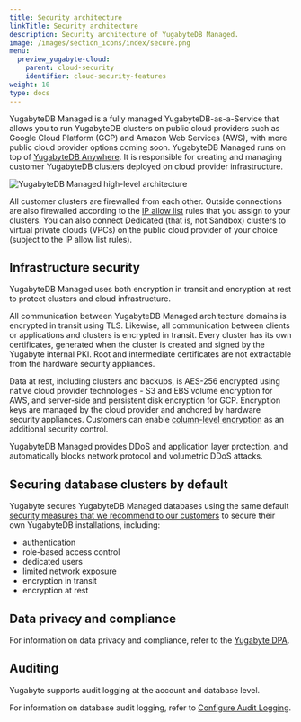 ```yaml
---
title: Security architecture
linkTitle: Security architecture
description: Security architecture of YugabyteDB Managed.
image: /images/section_icons/index/secure.png
menu:
  preview_yugabyte-cloud:
    parent: cloud-security
    identifier: cloud-security-features
weight: 10
type: docs
---
```


YugabyteDB Managed is a fully managed YugabyteDB-as-a-Service that allows you to run YugabyteDB clusters on public cloud providers such as Google Cloud Platform (GCP) and Amazon Web Services (AWS), with more public cloud provider options coming soon. YugabyteDB Managed runs on top of [YugabyteDB Anywhere](../../../yugabyte-platform/overview/). It is responsible for creating and managing customer YugabyteDB clusters deployed on cloud provider infrastructure.

![YugabyteDB Managed high-level architecture](/images/yb-cloud/cloud-security-diagram.png)

All customer clusters are firewalled from each other. Outside connections are also firewalled according to the [IP allow list](../../cloud-secure-clusters/add-connections/) rules that you assign to your clusters. You can also connect Dedicated (that is, not Sandbox) clusters to virtual private clouds (VPCs) on the public cloud provider of your choice (subject to the IP allow list rules).

## Infrastructure security

YugabyteDB Managed uses both encryption in transit and encryption at rest to protect clusters and cloud infrastructure.

All communication between YugabyteDB Managed architecture domains is encrypted in transit using TLS. Likewise, all communication between clients or applications and clusters is encrypted in transit. Every cluster has its own certificates, generated when the cluster is created and signed by the Yugabyte internal PKI. Root and intermediate certificates are not extractable from the hardware security appliances.

Data at rest, including clusters and backups, is AES-256 encrypted using native cloud provider technologies - S3 and EBS volume encryption for AWS, and server-side and persistent disk encryption for GCP. Encryption keys are managed by the cloud provider and anchored by hardware security appliances. Customers can enable [column-level encryption](../../../secure/column-level-encryption/) as an additional security control.

YugabyteDB Managed provides DDoS and application layer protection, and automatically blocks network protocol and volumetric DDoS attacks.

## Securing database clusters by default

Yugabyte secures YugabyteDB Managed databases using the same default [security measures that we recommend to our customers](../../../secure/security-checklist/) to secure their own YugabyteDB installations, including:

- authentication
- role-based access control
- dedicated users
- limited network exposure
- encryption in transit
- encryption at rest

## Data privacy and compliance

For information on data privacy and compliance, refer to the [Yugabyte DPA](https://www.yugabyte.com/yugabyte-cloud-data-processing-addendum/).

## Auditing

Yugabyte supports audit logging at the account and database level.

For information on database audit logging, refer to [Configure Audit Logging](../../../secure/audit-logging/audit-logging-ysql/).
